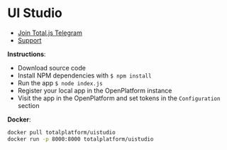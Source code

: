 # UI Studio

- [Join Total.js Telegram](https://t.me/totaljs)
- [Support](https://www.totaljs.com/support/)

__Instructions__:

- Download source code
- Install NPM dependencies with `$ npm install`
- Run the app `$ node index.js`
- Register your local app in the OpenPlatform instance
- Visit the app in the OpenPlatform and set tokens in the `Configuration` section

__Docker__:

```bash
docker pull totalplatform/uistudio
docker run -p 8000:8000 totalplatform/uistudio
````

[license-image]: https://img.shields.io/badge/license-MIT-blue.svg?style=flat
[license-url]: license.txt